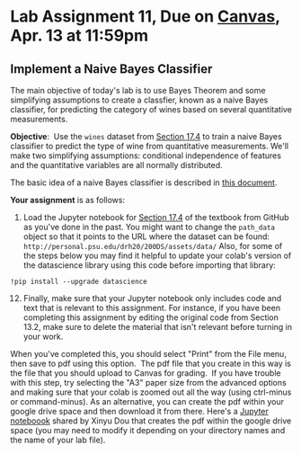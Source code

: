 # Lab Assignment 11, Due on [Canvas](https://psu.instructure.com/courses/2174978/assignments/13906025), Apr. 13 at 11:59pm
## Implement a Naive Bayes Classifier

The main objective of today's lab is to use Bayes Theorem and some simplifying assumptions to create a classfier, known as a naive Bayes classifier, for predicting the category of wines based on several quantitative measurements.  


**Objective**:  Use the `wines` dataset from [Section 17.4](https://inferentialthinking.com/chapters/17/4/Implementing_the_Classifier.html) to train a naive Bayes classifier to predict the type of wine from quantitative measurements.  We'll make two simplifying assumptions:  conditional independence of features and the quantitative variables are all normally distributed.  

The basic idea of a naive Bayes classifier is described in [this document](https://github.com/DS200-SP2022-Hunter/Week12-Apr05/blob/main/NaiveBayes.pdf).

**Your assignment** is as follows:

1. Load the Jupyter notebook for [Section 17.4](https://inferentialthinking.com/chapters/17/4/Implementing_the_Classifier.html) of the textbook from GitHub as you've done in the past. You might want to change the `path_data` object so that it points to the URL where the dataset can be found: `http://personal.psu.edu/drh20/200DS/assets/data/` Also, for some of the steps below you may find it helpful to update your colab's version of the datascience library using this code before importing that library:
```
!pip install --upgrade datascience
```

  
12.  Finally, make sure that your Jupyter notebook only includes code and text that is relevant to this assignment.  For instance, if you have been completing this assignment by editing the original code from Section 13.2, make sure to delete the material that isn't relevant before turning in your work.

When you've completed this, you should select "Print" from the File menu, then save to pdf using this option.  The pdf file that you create in this way is the file that you should upload to Canvas for grading.  If you have trouble with this step, try selecting the "A3" paper size from the advanced options and making sure that your colab is zoomed out all the way (using ctrl-minus or command-minus).  As an alternative, you can create the pdf within your google drive space and then download it from there.  Here's a [Jupyter noteboook](https://github.com/DS200-SP2022-Hunter/Week11-Mar29/blob/main/convert_pdf.ipynb) shared by Xinyu Dou that creates the pdf within the google drive space (you may need to modify it depending on your directory names and the name of your lab file).

